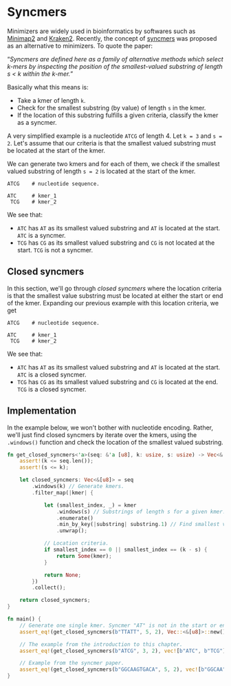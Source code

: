 # Syncmers
Minimizers are widely used in bioinformatics by softwares such as [Minimap2](https://github.com/lh3/minimap2) and [Kraken2](https://github.com/DerrickWood/kraken2). Recently, the concept of [syncmers](https://pmc.ncbi.nlm.nih.gov/articles/PMC7869670/) was proposed as an alternative to minimizers. To quote the paper:<br>

<q><em>Syncmers are defined here as a family of alternative methods which select k-mers by inspecting the position of the smallest-valued substring of length s < k within the k-mer.</em></q>

Basically what this means is:
- Take a kmer of length `k`.
- Check for the smallest substring (by value) of length `s` in the kmer.
- If the location of this substring fulfills a given criteria, classify the kmer as a syncmer.

A very simplified example is a nucleotide `ATCG` of length 4. Let `k = 3` and `s = 2`. Let's assume that our criteria is that the smallest valued substring must be located at the start of the kmer.

We can generate two kmers and for each of them, we check if the smallest valued substring of length `s = 2` is located at the start of the kmer.
```
ATCG    # nucleotide sequence.

ATC     # kmer_1
 TCG    # kmer_2
```

We see that:
- `ATC` has `AT` as its smallest valued substring and `AT` is located at the start. `ATC` is a syncmer.
- `TCG` has `CG` as its smallest valued substring and `CG` is not located at the start. `TCG` is not a syncmer.

## Closed syncmers
In this section, we'll go through *closed syncmers* where the location criteria is that the smallest value substring must be located at either the start or end of the kmer. Expanding our previous example with this location criteria, we get

```
ATCG    # nucleotide sequence.

ATC     # kmer_1
 TCG    # kmer_2
```

We see that:
- `ATC` has `AT` as its smallest valued substring and `AT` is located at the start. `ATC` is a closed syncmer.
- `TCG` has `CG` as its smallest valued substring and `CG` is located at the end. `TCG` is a closed syncmer.

## Implementation
In the example below, we won't bother with nucleotide encoding. Rather, we'll just find closed syncmers by iterate over the kmers, using the `.windows()` function and check the location of the smallest valued substring.

```rust
fn get_closed_syncmers<'a>(seq: &'a [u8], k: usize, s: usize) -> Vec<&'a [u8]> {
    assert!(k <= seq.len());
    assert!(s <= k);

    let closed_syncmers: Vec<&[u8]> = seq
        .windows(k) // Generate kmers.
        .filter_map(|kmer| {

            let (smallest_index, _) = kmer
                .windows(s) // Substrings of length s for a given kmer.
                .enumerate()
                .min_by_key(|substring| substring.1) // Find smallest valued substring.
                .unwrap();

            // Location criteria.
            if smallest_index == 0 || smallest_index == (k - s) {
                return Some(kmer);
            }

            return None;
        })
        .collect();

    return closed_syncmers;
}

fn main() {
    // Generate one single kmer. Syncmer "AT" is not in the start or end.
    assert_eq!(get_closed_syncmers(b"TTATT", 5, 2), Vec::<&[u8]>::new());

    // The example from the introduction to this chapter.
    assert_eq!(get_closed_syncmers(b"ATCG", 3, 2), vec![b"ATC", b"TCG"]);

    // Example from the syncmer paper.
    assert_eq!(get_closed_syncmers(b"GGCAAGTGACA", 5, 2), vec![b"GGCAA", b"AAGTG", b"AGTGA", b"GTGAC"]);
}
```
